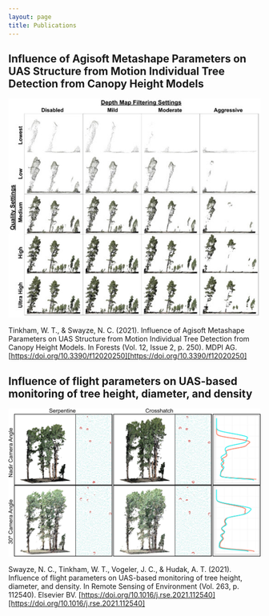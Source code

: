 ```yaml
---
layout: page
title: Publications
---
```


## Influence of Agisoft Metashape Parameters on UAS Structure from Motion Individual Tree Detection from Canopy Height Models
![metashape_paper](/photos_and_media/aux_photos/metashape_image_comparison.jpg)

Tinkham, W. T., & Swayze, N. C. (2021). Influence of Agisoft Metashape Parameters on UAS Structure from Motion Individual Tree Detection from Canopy Height Models. In Forests (Vol. 12, Issue 2, p. 250). MDPI AG. [https://doi.org/10.3390/f12020250][https://doi.org/10.3390/f12020250]

## Influence of flight parameters on UAS-based monitoring of tree height, diameter, and density
![chapter_2_paper](/photos_and_media/aux_photos/chapter_2_stem_comparison.jpg)

Swayze, N. C., Tinkham, W. T., Vogeler, J. C., & Hudak, A. T. (2021). Influence of flight parameters on UAS-based monitoring of tree height, diameter, and density. In Remote Sensing of Environment (Vol. 263, p. 112540). Elsevier BV. [https://doi.org/10.1016/j.rse.2021.112540][https://doi.org/10.1016/j.rse.2021.112540]

[https://doi.org/10.3390/f12020250]: https://doi.org/10.3390/f12020250

[https://doi.org/10.1016/j.rse.2021.112540]: https://doi.org/10.1016/j.rse.2021.112540
